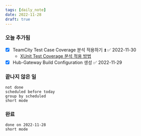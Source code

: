 ```yaml
---
tags: [daily_note]
date: 2022-11-28
draft: true
---
```

### 오늘 추가됨
- [x] TeamCity Test Case Coverage 분석 적용하기 ⏫ ✅ 2022-11-30
	- [XUnit Test Coverage 분석 적용 방법](../post/TeamCity/XUnit%20Test%20Coverage%20분석%20적용%20방법.md)
- [x] Hub-Gateway Build Configuration 생성 ✅ 2022-11-29

### 끝나지 않은 일
```tasks
not done
scheduled before today
group by scheduled
short mode
```

### 완료
```tasks
done on 2022-11-28
short mode
```